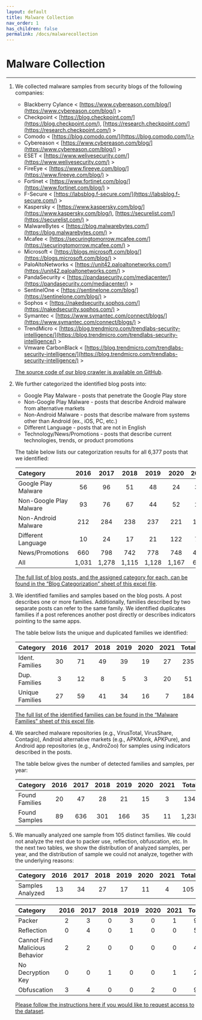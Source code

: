 ```yaml
---
layout: default
title: Malware Collection
nav_order: 1
has_children: false
permalink: /docs/malwarecollection
---
```


# Malware Collection
---

1. We collected malware samples from security blogs of the following companies:
    * Blackberry Cylance \< [https://www.cybereason.com/blog/](https://www.cybereason.com/blog/) \>
    * Checkpoint \< [https://blog.checkpoint.com/](https://blog.checkpoint.com/), [https://research.checkpoint.com/](https://research.checkpoint.com/) \>
    * Comodo \< [https://blog.comodo.com/](https://blog.comodo.com/)\>
    * Cybereason \< [https://www.cybereason.com/blog/](https://www.cybereason.com/blog/) \>
    * ESET \< [https://www.welivesecurity.com/](https://www.welivesecurity.com/) \>
    * FireEye \< [https://www.fireeye.com/blog/](https://www.fireeye.com/blog/) \>
    * Fortinet \< [https://www.fortinet.com/blog/](https://www.fortinet.com/blog/) \>
    * F-Secure \< [https://labsblog.f-secure.com/](https://labsblog.f-secure.com/) \>
    * Kaspersky \< [https://www.kaspersky.com/blog/](https://www.kaspersky.com/blog/), [https://securelist.com/](https://securelist.com/) \>
    * MalwareBytes \< [https://blog.malwarebytes.com/](https://blog.malwarebytes.com/) \>
    * Mcafee \< [https://securingtomorrow.mcafee.com/](https://securingtomorrow.mcafee.com/) \>
    * Microsoft \< [https://blogs.microsoft.com/blog/](https://blogs.microsoft.com/blog/) \>
    * PaloAltoNetworks \< [https://unit42.paloaltonetworks.com/](https://unit42.paloaltonetworks.com/) \>
    * PandaSecurity \< [https://pandasecurity.com/mediacenter/](https://pandasecurity.com/mediacenter/) \>
    * SentinelOne \< [https://sentinelone.com/blog/](https://sentinelone.com/blog/) \>
    * Sophos \< [https://nakedsecurity.sophos.com/](https://nakedsecurity.sophos.com/) \>
    * Symantec \< [https://www.symantec.com/connect/blogs/](https://www.symantec.com/connect/blogs/) \>
    * TrendMicro \< [https://blog.trendmicro.com/trendlabs-security-intelligence/](https://blog.trendmicro.com/trendlabs-security-intelligence/) \>
    * Vmware CarbonBlack \< [https://blog.trendmicro.com/trendlabs-security-intelligence/](https://blog.trendmicro.com/trendlabs-security-intelligence/) \>

    [The source code of our blog crawler is available on GitHub](https://github.com/hello-from-anon-researcher/BlogScrapeUtilities/).

2. We further categorized the identified blog posts into:
    * Google Play Malware - posts that penetrate the Google Play store
    * Non-Google Play Malware - posts that describe Android malware from alternative markets
    * Non-Android Malware - posts that describe malware from systems other than Android (ex., iOS, PC, etc.)
    * Different Language - posts that are not in English
    * Technology/News/Promotions - posts that describe current technologies, trends, or product promotions

    The table below lists our categorization results for all 6,377 posts that we identified:

    |Category|2016|2017|2018|2019|2020|2021|Total|
    |:-------------------------------|:------------------:|:------:|:------:|:------:|:------:|:------:|:------:|
    |Google Play Malware|56|96|51|48|24|39|314|
    |Non-Google Play Malware|93|76|67|44|52|24|356|
    |Non-Android Malware|212|284|238|237|221|112|1,304|
    |Different Language|10|24|17|21|122|71|265|
    |News/Promotions|660|798|742|778|748|412|4,138|
    |All|1,031|1,278|1,115|1,128|1,167|658|6,377|

    [The full list of blog posts, and the assigned category for each, can be found in the “Blog Categorization” sheet of this excel file](../../../assets/data/excelsheets/malware_collection_blogs.xlsx).

3. We identified families and samples based on the blog posts. A post describes one or more families. Additionally, families described by two separate posts can refer to the same family. We identified duplicates families if a post references another post directly or describes indicators pointing to the same apps.
 
   The table below lists the unique and duplicated families we identified:

   |Category|2016|2017|2018|2019|2020|2021|Total|
   |:-------------------------------|:------------------:|:------:|:------:|:------:|:------:|:------:|:------:|
   |Ident. Families|30|71|49|39|19|27|235|
   |Dup. Families|3|12|8|5|3|20|51|
   |Unique Families|27|59|41|34|16|7|184|

   [The full list of the identified families can be found in the “Malware Families” sheet of this excel file](../../../assets/data/excelsheets/malware_collection_blogs.xlsx).

4. We searched malware repositories (e.g., VirusTotal, VirusShare, Contagio), Android alternative markets (e.g., APKMonk, APKPure), and Android app repositories (e.g., AndroZoo) for samples using indicators described in the posts.

   The table below gives the number of detected families and samples, per year:

   |Category|2016|2017|2018|2019|2020|2021|Total|
   |:-------------------------------|:------------------:|:------:|:------:|:------:|:------:|:------:|:------:|
   |Found Families|20|47|28|21|15|3|134|
   |Found Samples|89|636|301|166|35|11|1,238|

5. We manually analyzed one sample from 105 distinct families. We could not analyze the rest due to packer use, reflection, obfuscation, etc. In the next two tables, we show the distribution of analyzed samples, per year, and the distribution of  sample we could not analyze, together with the underlying reasons:

   |Category|2016|2017|2018|2019|2020|2021|Total|
   |:-------------------------------|:------------------:|:------:|:------:|:------:|:------:|:------:|:------:|
   |Samples Analyzed|13|34|27|17|11|4|105|

   |Category|2016|2017|2018|2019|2020|2021|Total|
   |:-------------------------------|:------------------:|:------:|:------:|:------:|:------:|:------:|:------:|
   |Packer|2|3|0|3|0|1|9|
   |Reflection|0|4|0|1|0|0|5|
   |Cannot Find Malicious Behavior|2|2|0|0|0|0|4|
   |No Decryption Key|0|0|1|0|0|1|2|
   |Obfuscation|3|4|0|0|2|0|9|

   [Please follow the instructions here if you would like to request access to the dataset](../../../docs/dataset).
